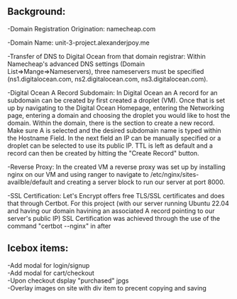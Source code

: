 ## Background:
-Domain Registration Origination: namecheap.com<br> 

-Domain Name: unit-3-project.alexanderjpoy.me<br> 

-Transfer of DNS to Digital Ocean from that domain registrar: Within Namecheap's advanced DNS settings (Domain List=>Mange=>Nameservers), three nameservers must be specified (ns1.digitalocean.com, ns2.digitalocean.com, ns3.digitalocean.com).<br> 

-Digital Ocean A Record Subdomain: In Digital Ocean an A record for an subdomain can be created by first created a droplet (VM). Once that is set up by navigating to the Digital Ocean Homepage, entering the Networking page, entering a domain and choosing the droplet you would like to host the domain. Within the domain, there is the section to create a new record. Make sure A is selected and the desired subdomain name is typed within the Hostname Field. In the next field an IP can be manually specified or a droplet can be selected to use its public IP. TTL is left as default and a record can then be created by hitting the "Create Record" button. <br> 

-Reverse Proxy: In the created VM a reverse proxy was set up by installing nginx on our VM and using ranger to navigate to /etc/nginx/sites-availble/default and creating a server block to run our server at port 8000.<br> 

-SSL Certification: Let's Encrypt offers free TLS/SSL certificates and does that through Certbot. For this project (with our server running Ubuntu 22.04 and having our domain havining an associated A record pointing to our server's public IP) SSL Certification was achieved through the use of the command "certbot --nginx" in after<br> 

## Icebox items:
-Add modal for login/signup <br>
-Add modal for cart/checkout <br>
-Upon checkout dsplay "purchased" jpgs <br>
-Overlay images on site with div item to precent copying and saving <br> 